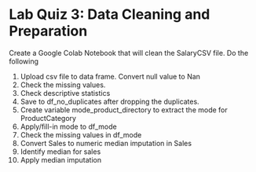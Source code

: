 # **Lab Quiz 3: Data Cleaning and Preparation**
Create a Google Colab Notebook that will clean the SalaryCSV file.  Do the following

1. Upload csv file to data frame. Convert null value to Nan
2. Check the missing values.
3. Check descriptive statistics
4. Save to df_no_duplicates after dropping the duplicates.
5. Create variable mode_product_directory to extract the mode for ProductCategory
6. Apply/fill-in mode to df_mode
7. Check the missing values in df_mode
8. Convert Sales to numeric median imputation in Sales
9. Identify  median for sales
10. Apply median imputation
